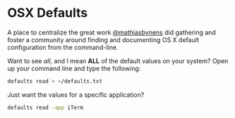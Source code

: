 # OSX Defaults

A place to centralize the great work [@mathiasbynens](http://mths.be/osx) did gathering and foster a community around finding and documenting OS X default configuration from the command-line.

Want to see *all*, and I mean **ALL** of the default values on your system?
Open up your command line and type the following:

```bash
defaults read > ~/defaults.txt
```

Just want the values for a specific application? 

```bash
defaults read -app iTerm
```
